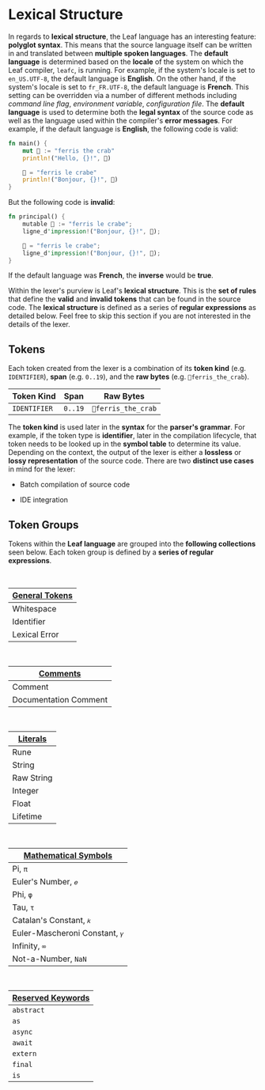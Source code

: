 # Lexical Structure

In regards to **lexical structure**, the Leaf language has an interesting feature:
**polyglot syntax**. This means that the source language itself can be written
in and translated between **multiple spoken languages**. The **default language**
is determined based on the **locale** of the system on which the Leaf compiler,
`leafc`, is running. For example, if the system's locale is set to `en_US.UTF-8`,
the default language is **English**. On the other hand, if the system's locale is
set to `fr_FR.UTF-8`, the default language is **French**. This setting can be
overridden via a number of different methods including _command line flag_,
_environment variable_, _configuration file_. The **default language** is used
to determine both the **legal syntax** of the source code as well as the
language used within the compiler's **error messages**. For example, if the
default language is **English**, the following code is valid:

```rust
fn main() {
    mut 🦀 := "ferris the crab"
    println!("Hello, {}!", 🦀)

    🦀 = "ferris le crabe"
    println!("Bonjour, {}!", 🦀)
}
```

But the following code is **invalid**:

```rust
fn principal() {
    mutable 🦀 := "ferris le crabe";
    ligne_d'impression!("Bonjour, {}!", 🦀);

    🦀 = "ferris le crabe";
    ligne_d'impression!("Bonjour, {}!", 🦀);
}
```

If the default language was **French**, the **inverse** would be **true**.

Within the lexer's purview is Leaf's **lexical structure**. This is the
**set of rules** that define the **valid** and **invalid tokens** that can
be found in the source code. The **lexical structure** is defined as a series
of **regular expressions** as detailed below. Feel free to skip this section if
you are not interested in the details of the lexer.

## Tokens

Each token created from the lexer is a combination of its **token kind** (e.g. `IDENTIFIER`),
**span** (e.g. `0..19`), and the **raw bytes** (e.g. `🦀ferris_the_crab`).

| Token Kind   | Span    | Raw Bytes          |
| ------------ | ------- | ------------------ |
| `IDENTIFIER` | `0..19` | `🦀ferris_the_crab` |

The **token kind** is used later in the **syntax** for the **parser's grammar**.
For example, if the token type is **identifier**, later in the compilation
lifecycle, that token needs to be looked up in the **symbol table** to
determine its value. Depending on the context, the output of the lexer is
either a **lossless** or **lossy representation** of the source code. There are
two **distinct use cases** in mind for the lexer:

- Batch compilation of source code

- IDE integration

## Token Groups

Tokens within the **Leaf language** are grouped into the **following collections** seen
below. Each token group is defined by a **series of regular expressions**.

<br>

| [General Tokens](./lexical_structure/GENERAL_TOKENS.md) |
| ------------------------------------------------------- |
| Whitespace                                              |
| Identifier                                              |
| Lexical Error                                           |

<br>

| [Comments](./lexical_structure/COMMENTS.md) |
| ------------------------------------------- |
| Comment                                     |
| Documentation Comment                       |
<!-- TODO: refactor to this -->
<!-- | Line Comment                                |
| Block Comment                               |
| Documentation Comment                       | -->

<br>

| [Literals](./lexical_structure/LITERALS.md) |
| ------------------------------------------- |
| Rune                                        |
| String                                      |
| Raw String                                  |
| Integer                                     |
| Float                                       |
| Lifetime                                    |

<br>

| [Mathematical Symbols](./lexical_structure/MATHEMATICAL_SYMBOLS.md) |
| ------------------------------------------------------------------- |
| Pi, `π`                                                             |
| Euler's Number, `𝑒`                                                 |
| Phi, `φ`                                                            |
| Tau, `τ`                                                            |
| Catalan's Constant, `𝑘`                                             |
| Euler-Mascheroni Constant, `𝛾`                                      |
| Infinity, `∞`                                                       |
| Not-a-Number, `NaN`                                                 |

<br>

| [Reserved Keywords](./lexical_structure/KEYWORDS.md) |
| ---------------------------------------------------- |
| `abstract`                                           |
| `as`                                                 |
| `async`                                              |
| `await`                                              |
| `extern`                                             |
| `final`                                              |
| `is`                                                 |


<!-- | Epsilon                                                             | -->
<!-- <br>

- [Keywords](./lexical_structure/KEYWORDS.md)

<br>

- [Punctuation](./lexical_structure/PUNCTUATION.md) -->
